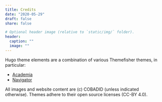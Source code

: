 ```yaml
---
title: Credits
date: "2020-05-29"
draft: false
share: false

# Optional header image (relative to `static/img/` folder).
header:
  caption: ""
  image: ""
---
```


Hugo theme elements are a combination of various Themefisher themes, in particular:

- [Academia](https://github.com/themefisher/Academia-hugo)
- [Navigator](https://github.com/themefisher/navigator-hugo)

All images and website content are (c) COBADID (unless indicated otherwise). Themes adhere to their open source licenses (CC-BY 4.0).
